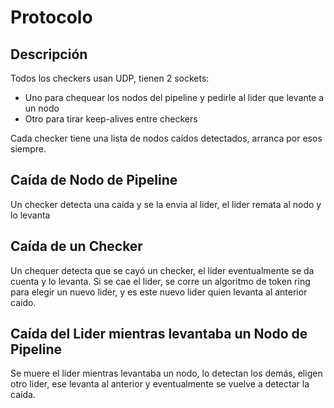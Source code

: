 # Protocolo

## Descripción

Todos los checkers usan UDP, tienen 2 sockets:
- Uno para chequear los nodos del pipeline y pedirle al lider que levante a un nodo
- Otro para tirar keep-alives entre checkers

Cada checker tiene una lista de nodos caídos detectados, arranca por esos siempre.

## Caída de Nodo de Pipeline

Un checker detecta una caída y se la envía al lider, el lider remata al nodo y lo levanta

## Caída de un Checker

Un chequer detecta que se cayó un checker, el líder eventualmente se da cuenta y lo levanta. Si se cae
el lider, se corre un algoritmo de token ring para elegir un nuevo lider, y es este nuevo lider quien
levanta al anterior caido.

## Caída del Lider mientras levantaba un Nodo de Pipeline

Se muere el lider mientras levantaba un nodo, lo detectan los demás, eligen otro lider, ese levanta al anterior
y eventualmente se vuelve a detectar la caída.
